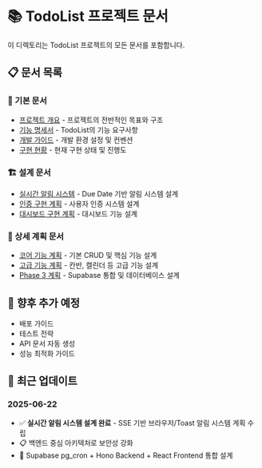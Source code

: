 # 📚 TodoList 프로젝트 문서

이 디렉토리는 TodoList 프로젝트의 모든 문서를 포함합니다.

## 📋 문서 목록

### 📝 기본 문서
- [프로젝트 개요](./project-overview.md) - 프로젝트의 전반적인 목표와 구조
- [기능 명세서](./features.md) - TodoList의 기능 요구사항 
- [개발 가이드](./development.md) - 개발 환경 설정 및 컨벤션
- [구현 현황](./IMPLEMENTATION-STATUS.md) - 현재 구현 상태 및 진행도

### 🏗️ 설계 문서
- [실시간 알림 시스템](./plans/notification-system.md) - Due Date 기반 알림 시스템 설계
- [인증 구현 계획](./AUTH_IMPLEMENTATION_PLAN.md) - 사용자 인증 시스템 설계
- [대시보드 구현 계획](./plans/DASHBOARD-IMPLEMENTATION-PLAN.md) - 대시보드 기능 설계

### 📂 상세 계획 문서
- [코어 기능 계획](./plans/core/) - 기본 CRUD 및 핵심 기능 설계
- [고급 기능 계획](./plans/advanced/) - 칸반, 캘린더 등 고급 기능 설계
- [Phase 3 계획](./plans/phase3/) - Supabase 통합 및 데이터베이스 설계

## 🎯 향후 추가 예정

- 배포 가이드
- 테스트 전략
- API 문서 자동 생성
- 성능 최적화 가이드

## 📢 최근 업데이트

### 2025-06-22
- ✅ **실시간 알림 시스템 설계 완료** - SSE 기반 브라우저/Toast 알림 시스템 계획 수립
- 📋 백엔드 중심 아키텍처로 보안성 강화
- 🔔 Supabase pg_cron + Hono Backend + React Frontend 통합 설계
